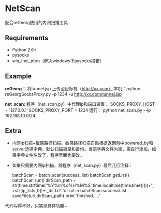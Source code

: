 NetScan
===================

配合reGeorg使用的内网扫描工具

Requirements
------------
* Python 2.6+
* pysocks
* win_inet_pton（解决windows下pysocks报错）

Example
------------

**reGeorg：**
将tunnel.jsp 上传至目标机（http://xx.com）
本机：python reGeorgSocksProxy.py -p 1234 -u http://xx.com/tunnel.jsp

**net_scan:**
程序（net_scan.py）中代理ip和端口设置：
SOCKS_PROXY_HOST = '127.0.0.1'
SOCKS_PROXY_PORT = 1234
运行：
python net_scan.py --ip 192.168.10.0/24


Extra
-------
* 内网ip扫描+敏感路径扫描。敏感路径扫描自动根据返回包中powered_by和server选择字典，默认扫描目录和备份。当前字典文件为空，需自行添加，如果字典文件名改了，程序里面也要改。
* 如果只需要内网ip扫描，将程序（net_scan.py）最后几行注释：


    batchScan = batch_scan(success_list)
    batchScan.getList()
    batchScan.run()
    dirScan_path = str(time.strftime('%Y%m%d%H%M%S',time.localtime(time.time())))+'_'+str(ip_lists[0])+'_dir.txt'
    for url in batchScan.successList:
        saveFile(url,dirScan_path)
    print 'finished.....'

代码写得不好，只实现具体功能~